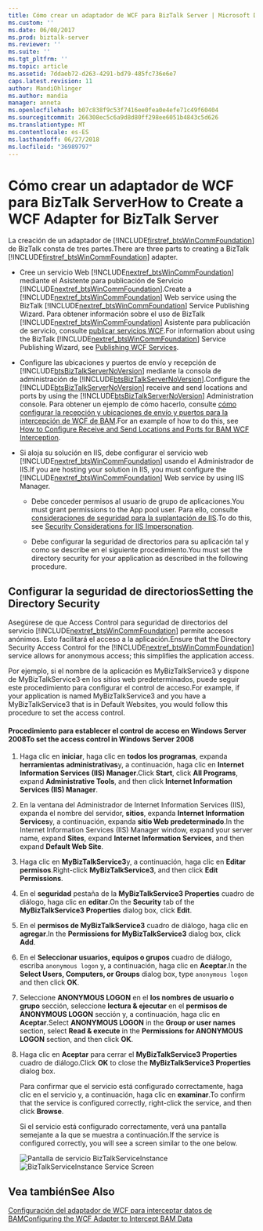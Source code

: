```yaml
---
title: Cómo crear un adaptador de WCF para BizTalk Server | Microsoft Docs
ms.custom: ''
ms.date: 06/08/2017
ms.prod: biztalk-server
ms.reviewer: ''
ms.suite: ''
ms.tgt_pltfrm: ''
ms.topic: article
ms.assetid: 7ddaeb72-d263-4291-bd79-485fc736e6e7
caps.latest.revision: 11
author: MandiOhlinger
ms.author: mandia
manager: anneta
ms.openlocfilehash: b07c838f9c53f7416ee0fea0e4efe71c49f60404
ms.sourcegitcommit: 266308ec5c6a9d8d80ff298ee6051b4843c5d626
ms.translationtype: MT
ms.contentlocale: es-ES
ms.lasthandoff: 06/27/2018
ms.locfileid: "36989797"
---
```

# <a name="how-to-create-a-wcf-adapter-for-biztalk-server"></a><span data-ttu-id="f4925-102">Cómo crear un adaptador de WCF para BizTalk Server</span><span class="sxs-lookup"><span data-stu-id="f4925-102">How to Create a WCF Adapter for BizTalk Server</span></span>
<span data-ttu-id="f4925-103">La creación de un adaptador de [!INCLUDE[firstref_btsWinCommFoundation](../includes/firstref-btswincommfoundation-md.md)] de BizTalk consta de tres partes.</span><span class="sxs-lookup"><span data-stu-id="f4925-103">There are three parts to creating a BizTalk [!INCLUDE[firstref_btsWinCommFoundation](../includes/firstref-btswincommfoundation-md.md)] adapter.</span></span>  
  
- <span data-ttu-id="f4925-104">Cree un servicio Web [!INCLUDE[nextref_btsWinCommFoundation](../includes/nextref-btswincommfoundation-md.md)] mediante el Asistente para publicación de Servicio [!INCLUDE[nextref_btsWinCommFoundation](../includes/nextref-btswincommfoundation-md.md)].</span><span class="sxs-lookup"><span data-stu-id="f4925-104">Create a [!INCLUDE[nextref_btsWinCommFoundation](../includes/nextref-btswincommfoundation-md.md)] Web service using the BizTalk [!INCLUDE[nextref_btsWinCommFoundation](../includes/nextref-btswincommfoundation-md.md)] Service Publishing Wizard.</span></span> <span data-ttu-id="f4925-105">Para obtener información sobre el uso de BizTalk [!INCLUDE[nextref_btsWinCommFoundation](../includes/nextref-btswincommfoundation-md.md)] Asistente para publicación de servicio, consulte [publicar servicios WCF](../core/publishing-wcf-services.md).</span><span class="sxs-lookup"><span data-stu-id="f4925-105">For information about using the BizTalk [!INCLUDE[nextref_btsWinCommFoundation](../includes/nextref-btswincommfoundation-md.md)] Service Publishing Wizard, see [Publishing WCF Services](../core/publishing-wcf-services.md).</span></span>  
  
- <span data-ttu-id="f4925-106">Configure las ubicaciones y puertos de envío y recepción de [!INCLUDE[btsBizTalkServerNoVersion](../includes/btsbiztalkservernoversion-md.md)] mediante la consola de administración de [!INCLUDE[btsBizTalkServerNoVersion](../includes/btsbiztalkservernoversion-md.md)].</span><span class="sxs-lookup"><span data-stu-id="f4925-106">Configure the [!INCLUDE[btsBizTalkServerNoVersion](../includes/btsbiztalkservernoversion-md.md)] receive and send locations and ports by using the [!INCLUDE[btsBizTalkServerNoVersion](../includes/btsbiztalkservernoversion-md.md)] Administration console.</span></span> <span data-ttu-id="f4925-107">Para obtener un ejemplo de cómo hacerlo, consulte [cómo configurar la recepción y ubicaciones de envío y puertos para la intercepción de WCF de BAM](../core/how-to-configure-receive-and-send-locations-and-ports-for-bam-wcf-interception.md).</span><span class="sxs-lookup"><span data-stu-id="f4925-107">For an example of how to do this, see [How to Configure Receive and Send Locations and Ports for BAM WCF Interception](../core/how-to-configure-receive-and-send-locations-and-ports-for-bam-wcf-interception.md).</span></span>  
  
- <span data-ttu-id="f4925-108">Si aloja su solución en IIS, debe configurar el servicio web [!INCLUDE[nextref_btsWinCommFoundation](../includes/nextref-btswincommfoundation-md.md)] usando el Administrador de IIS.</span><span class="sxs-lookup"><span data-stu-id="f4925-108">If you are hosting your solution in IIS, you must configure the [!INCLUDE[nextref_btsWinCommFoundation](../includes/nextref-btswincommfoundation-md.md)] Web service by using IIS Manager.</span></span>  
  
  -   <span data-ttu-id="f4925-109">Debe conceder permisos al usuario de grupo de aplicaciones.</span><span class="sxs-lookup"><span data-stu-id="f4925-109">You must grant permissions to the App pool user.</span></span> <span data-ttu-id="f4925-110">Para ello, consulte [consideraciones de seguridad para la suplantación de IIS](../core/security-considerations-for-iis-impersonation.md).</span><span class="sxs-lookup"><span data-stu-id="f4925-110">To do this, see [Security Considerations for IIS Impersonation](../core/security-considerations-for-iis-impersonation.md).</span></span>  
  
  -   <span data-ttu-id="f4925-111">Debe configurar la seguridad de directorios para su aplicación tal y como se describe en el siguiente procedimiento.</span><span class="sxs-lookup"><span data-stu-id="f4925-111">You must set the directory security for your application as described in the following procedure.</span></span>  
  
## <a name="setting-the-directory-security"></a><span data-ttu-id="f4925-112">Configurar la seguridad de directorios</span><span class="sxs-lookup"><span data-stu-id="f4925-112">Setting the Directory Security</span></span>  
 <span data-ttu-id="f4925-113">Asegúrese de que Access Control para seguridad de directorios del servicio [!INCLUDE[nextref_btsWinCommFoundation](../includes/nextref-btswincommfoundation-md.md)] permite accesos anónimos. Esto facilitará el acceso a la aplicación.</span><span class="sxs-lookup"><span data-stu-id="f4925-113">Ensure that the Directory Security Access Control for the [!INCLUDE[nextref_btsWinCommFoundation](../includes/nextref-btswincommfoundation-md.md)] service allows for anonymous access; this simplifies the application access.</span></span>  
  
 <span data-ttu-id="f4925-114">Por ejemplo, si el nombre de la aplicación es MyBizTalkService3 y dispone de MyBizTalkService3·en los sitios web predeterminados, puede seguir este procedimiento para configurar el control de acceso.</span><span class="sxs-lookup"><span data-stu-id="f4925-114">For example, if your application is named MyBizTalkService3 and you have a MyBizTalkService3 that is in Default Websites, you would follow this procedure to set the access control.</span></span>  
  
#### <a name="to-set-the-access-control-in-windows-server-2008"></a><span data-ttu-id="f4925-115">Procedimiento para establecer el control de acceso en Windows Server 2008</span><span class="sxs-lookup"><span data-stu-id="f4925-115">To set the access control in Windows Server 2008</span></span>  
  
1. <span data-ttu-id="f4925-116">Haga clic en **iniciar**, haga clic en **todos los programas**, expanda **herramientas administrativas**y, a continuación, haga clic en **Internet Information Services (IIS) Manager**.</span><span class="sxs-lookup"><span data-stu-id="f4925-116">Click **Start**, click **All Programs**, expand **Administrative Tools**, and then click **Internet Information Services (IIS) Manager**.</span></span>  
  
2. <span data-ttu-id="f4925-117">En la ventana del Administrador de Internet Information Services (IIS), expanda el nombre del servidor, **sitios**, expanda **Internet Information Services**y, a continuación, expanda **sitio Web predeterminado**.</span><span class="sxs-lookup"><span data-stu-id="f4925-117">In the Internet Information Services (IIS) Manager window, expand your server name, expand **Sites**, expand **Internet Information Services**, and then expand **Default Web Site**.</span></span>  
  
3. <span data-ttu-id="f4925-118">Haga clic en **MyBizTalkService3**y, a continuación, haga clic en **Editar permisos**.</span><span class="sxs-lookup"><span data-stu-id="f4925-118">Right-click **MyBizTalkService3**, and then click **Edit Permissions**.</span></span>  
  
4. <span data-ttu-id="f4925-119">En el **seguridad** pestaña de la **MyBizTalkService3 Properties** cuadro de diálogo, haga clic en **editar**.</span><span class="sxs-lookup"><span data-stu-id="f4925-119">On the **Security** tab of the **MyBizTalkService3 Properties** dialog box, click **Edit**.</span></span>  
  
5. <span data-ttu-id="f4925-120">En el **permisos de MyBizTalkService3** cuadro de diálogo, haga clic en **agregar**.</span><span class="sxs-lookup"><span data-stu-id="f4925-120">In the **Permissions for MyBizTalkService3** dialog box, click **Add**.</span></span>  
  
6. <span data-ttu-id="f4925-121">En el **Seleccionar usuarios, equipos o grupos** cuadro de diálogo, escriba `anonymous logon` y, a continuación, haga clic en **Aceptar**.</span><span class="sxs-lookup"><span data-stu-id="f4925-121">In the **Select Users, Computers, or Groups** dialog box, type `anonymous logon` and then click **OK**.</span></span>  
  
7. <span data-ttu-id="f4925-122">Seleccione **ANONYMOUS LOGON** en el **los nombres de usuario o grupo** sección, seleccione **lectura & ejecutar** en el **permisos de ANONYMOUS LOGON** sección y, a continuación, haga clic en **Aceptar**.</span><span class="sxs-lookup"><span data-stu-id="f4925-122">Select **ANONYMOUS LOGON** in the **Group or user names** section, select **Read & execute** in the **Permissions for ANONYMOUS LOGON** section, and then click **OK**.</span></span>  
  
8. <span data-ttu-id="f4925-123">Haga clic en **Aceptar** para cerrar el **MyBizTalkService3 Properties** cuadro de diálogo.</span><span class="sxs-lookup"><span data-stu-id="f4925-123">Click **OK** to close the **MyBizTalkService3 Properties** dialog box.</span></span>  
  
   <span data-ttu-id="f4925-124">Para confirmar que el servicio está configurado correctamente, haga clic en el servicio y, a continuación, haga clic en **examinar**.</span><span class="sxs-lookup"><span data-stu-id="f4925-124">To confirm that the service is configured correctly, right-click the service, and then click **Browse**.</span></span>  
  
   <span data-ttu-id="f4925-125">Si el servicio está configurado correctamente, verá una pantalla semejante a la que se muestra a continuación.</span><span class="sxs-lookup"><span data-stu-id="f4925-125">If the service is configured correctly, you will see a screen similar to the one below.</span></span>  
  
   <span data-ttu-id="f4925-126">![Pantalla de servicio BizTalkServiceInstance](../core/media/ff0e4ba0-59e7-47d9-a252-2859179f5645.gif "ff0e4ba0-59e7-47d9-a252-2859179f5645")</span><span class="sxs-lookup"><span data-stu-id="f4925-126">![BizTalkServiceInstance Service Screen](../core/media/ff0e4ba0-59e7-47d9-a252-2859179f5645.gif "ff0e4ba0-59e7-47d9-a252-2859179f5645")</span></span>  
  
## <a name="see-also"></a><span data-ttu-id="f4925-127">Vea también</span><span class="sxs-lookup"><span data-stu-id="f4925-127">See Also</span></span>  
 [<span data-ttu-id="f4925-128">Configuración del adaptador de WCF para interceptar datos de BAM</span><span class="sxs-lookup"><span data-stu-id="f4925-128">Configuring the WCF Adapter to Intercept BAM Data</span></span>](../core/configuring-the-wcf-adapter-to-intercept-bam-data.md)